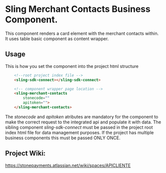 # Sling Merchant Contacts Business Component.

This component renders a card element with the merchant contacts within. It uses table basic component as content wrapper.

## Usage

This is how you set the component into the project html structure

```html
    <!--root project index file -->
    <sling-sdk-connect></sling-sdk-connect>

    <!-- component wrapper page location -->
    <sling-merchant-contacts
        stonecode=""
        apitoken="">
    </sling-merchant-contacts>
```

The *stonecode* and *apitoken* atributes are mandatory for the component to make the correct request to the integrated api and populate it with data.
The sibling component *sling-sdk-connect* must be passed in the project root index html file for data management purposes. If the project has multiple business components this must be passed ONLY ONCE.

## Project Wiki:

https://stonepayments.atlassian.net/wiki/spaces/APICLIENTE